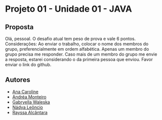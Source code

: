 # Projeto 01 - Unidade 01 - JAVA



## Proposta

Olá, pessoal. O desafio atual tem peso de prova e vale 6 pontos.
Considerações:
Ao enviar o trabalho, colocar o nome dos membros do grupo, preferencialmente em ordem alfabética.
Apenas um membro do grupo precisa me responder. 
Caso mais de um membro do grupo me envie a resposta, estarei considerando o da primeira pessoa que enviou.
Favor enviar o link do github.


## Autores
* [Ana Caroline](https://github.com/)
* [Andréa Monteiro](https://github.com/andreasmonteiro)
* [Gabryella Waleska](https://github.com/)
* [Nádya Leôncio](https://github.com/nadyabpm)
* [Rayssa Alcântara](https://github.com/rayssawho)

